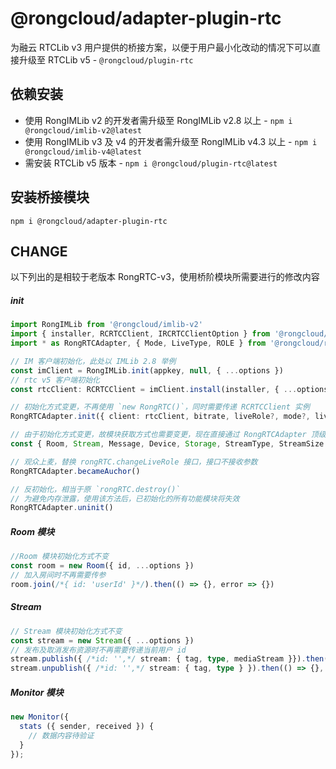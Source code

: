 # @rongcloud/adapter-plugin-rtc

为融云 RTCLib v3 用户提供的桥接方案，以便于用户最小化改动的情况下可以直接升级至 RTCLib v5 - `@rongcloud/plugin-rtc`

## 依赖安装

* 使用 RongIMLib v2 的开发者需升级至 RongIMLib v2.8 以上 - `npm i @rongcloud/imlib-v2@latest`
* 使用 RongIMLib v3 及 v4 的开发者需升级至 RongIMLib v4.3 以上 - `npm i @rongcloud/imlib-v4@latest`
* 需安装 RTCLib v5 版本 - `npm i @rongcloud/plugin-rtc@latest`

## 安装桥接模块

```shell
npm i @rongcloud/adapter-plugin-rtc
```

## CHANGE

以下列出的是相较于老版本 RongRTC-v3，使用桥阶模块所需要进行的修改内容

##### init

```typescript
import RongIMLib from '@rongcloud/imlib-v2'
import { installer, RCRTCClient, IRCRTCClientOption } from '@rongcloud/plugin-rtc'
import * as RongRTCAdapter, { Mode, LiveType, ROLE } from '@rongcloud/rtc-v3-adapter'

// IM 客户端初始化，此处以 IMLib 2.8 举例
const imClient = RongIMLib.init(appkey, null, { ...options })
// rtc v5 客户端初始化
const rtcClient: RCRTCClient = imClient.install(installer, { ...options })

// 初始化方式变更，不再使用 `new RongRTC()`，同时需要传递 RCRTCClient 实例
RongRTCAdapter.init({ client: rtcClient, bitrate, liveRole?, mode?, liveType? })

// 由于初始化方式变更，故模块获取方式也需要变更，现在直接通过 RongRTCAdapter 顶级变量获取
const { Room, Stream, Message, Device, Storage, StreamType, StreamSize } = RongRTCAdapter;

// 观众上麦，替换 rongRTC.changeLiveRole 接口，接口不接收参数
RongRTCAdapter.becameAuchor()

// 反初始化，相当于原 `rongRTC.destroy()`
// 为避免内存泄露，使用该方法后，已初始化的所有功能模块将失效
RongRTCAdapter.uninit()
```

##### Room 模块

```typescript
//Room 模块初始化方式不变
const room = new Room({ id, ...options })
// 加入房间时不再需要传参
room.join(/*{ id: 'userId' }*/).then(() => {}, error => {})
```

##### Stream

```typescript
// Stream 模块初始化方式不变
const stream = new Stream({ ...options })
// 发布及取消发布资源时不再需要传递当前用户 id
stream.publish({ /*id: '',*/ stream: { tag, type, mediaStream }}).then(() => {}, error => {})
stream.unpublish({ /*id: '',*/ stream: { tag, type } }).then(() => {}, error => {})
```

##### Monitor 模块

```typescript
new Monitor({
  stats ({ sender, received }) {
    // 数据内容待验证
  }
});
```
